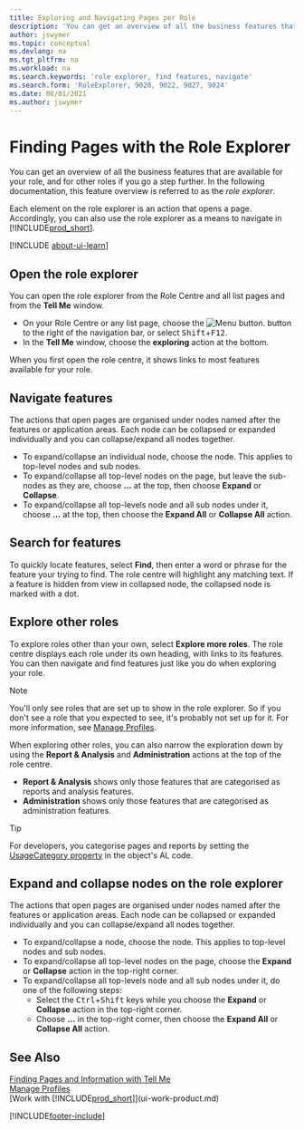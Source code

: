 ```yaml
---
title: Exploring and Navigating Pages per Role
description: 'You can get an overview of all the business features that are available for your role, and for other roles, with the Role Explorer.'
author: jswymer
ms.topic: conceptual
ms.devlang: na
ms.tgt_pltfrm: na
ms.workload: na
ms.search.keywords: 'role explorer, find features, navigate'
ms.search.form: 'RoleExplorer, 9020, 9022, 9027, 9024'
ms.date: 08/01/2021
ms.author: jswymer
---
```


# <a name="finding-pages-with-the-role-explorer"></a><a name="finding-pages-with-the-role-explorer"></a>Finding Pages with the Role Explorer

You can get an overview of all the business features that are available for your role, and for other roles if you go a step further. In the following documentation, this feature overview is referred to as the *role explorer*.

Each element on the role explorer is an action that opens a page. Accordingly, you can also use the role explorer as a means to navigate in [!INCLUDE[prod_short](includes/prod_short.md)].

[!INCLUDE [about-ui-learn](includes/about-ui-learn.md)]

## <a name="open-the-role-explorer"></a><a name="open-the-role-explorer"></a>Open the role explorer

You can open the role explorer from the Role Centre and all list pages and from the **Tell Me** window.

- On your Role Centre or any list page, choose the ![Menu button.](media/ui_menu_button.png "Menu button") button to the right of the navigation bar, or select <kbd>Shift</kbd>+<kbd>F12</kbd>.
- In the **Tell Me** window, choose the **exploring** action at the bottom.

When you first open the role centre, it shows links to most features available for your role.

## <a name="navigate-features"></a><a name="navigate-features"></a>Navigate features

The actions that open pages are organised under nodes named after the features or application areas. Each node can be collapsed or expanded individually and you can collapse/expand all nodes together.

- To expand/collapse an individual node, choose the node. This applies to top-level nodes and sub nodes.
- To expand/collapse all top-level nodes on the page, but leave the sub-nodes as they are, choose **...** at the top, then choose **Expand** or **Collapse**.
- To expand/collapse all top-levels node and all sub nodes under it, choose **...** at the top, then choose the **Expand All** or **Collapse All** action.

## <a name="search-for-features"></a><a name="search-for-features"></a>Search for features

To quickly locate features, select **Find**, then enter a word or phrase for the feature your trying to find. The role centre will highlight any matching text. If a feature is hidden from view in collapsed node, the collapsed node is marked with a dot. 

## <a name="explore-other-roles"></a><a name="explore-other-roles"></a>Explore other roles

To explore roles other than your own, select **Explore more roles**. The role centre displays each role under its own heading, with links to its features. You can then navigate and find features just like you do when exploring your role.

> [!NOTE]
> You'll only see roles that are set up to show in the role explorer. So if you don't see a role that you expected to see, it's probably not set up for it. For more information, see [Manage Profiles](admin-users-profiles-roles.md). 

When exploring other roles, you can also narrow the exploration down by using the **Report & Analysis** and **Administration** actions at the top of the role centre.

- **Report & Analysis** shows only those features that are categorised as reports and analysis features.
- **Administration** shows only those features that are categorised as administration features.

> [!TIP]
> For developers, you categorise pages and reports by setting the [UsageCategory property](/dynamics365/business-central/dev-itpro/developer/properties/devenv-usagecategory-property) in the object's AL code.
<!--
 
## <a name="role-explorer-actions"></a><a name="role-explorer-actions"></a>Role explorer actions

There a several actions along the top of the role explorer to help you locate features of your role and other roles.

|Action|Description|
|------|------|
|**All**|Shows all features that are related to the role.|
|**Find**|Lets you enter a word or phrase to quickly locate feature names that match.|
|**Explore more roles**|All business features that are available for all roles including your own. When exploring all roles, the other actions work the same way, except for all roles shown. **NOTE:** You will only see roles that are set up to show in role explorer. For more information, see [Manage Profiles](admin-users-profiles-roles.md).  |
|**Report & Analysis**|This action Shows only those features that are categorized as reports and analysis features.|
|**Administration**|Shows only those features that are categorized as administration features.|



<!--
Choose the **Find** action at the top of the role explorer to quickly locate feature names that contain a certain term.

Choose the **Explore more roles** action at the top of the role explorer to get an overview of all business features that are available for all roles including your own.

> [!NOTE]
> Only Role Center actions for profiles where the **Show in Role Explorer** check box is selected will appear on the extended version of the role explorer (shown with the **Explore more roles** action). For more information, see [Manage Profiles](admin-users-profiles-roles.md).
-->

## <a name="expand-and-collapse-nodes-on-the-role-explorer"></a><a name="expand-and-collapse-nodes-on-the-role-explorer"></a>Expand and collapse nodes on the role explorer

The actions that open pages are organised under nodes named after the features or application areas. Each node can be collapsed or expanded individually and you can collapse/expand all nodes together.

- To expand/collapse a node, choose the node. This applies to top-level nodes and sub nodes.
- To expand/collapse all top-level nodes on the page, choose the **Expand** or **Collapse** action in the top-right corner.
- To expand/collapse all top-levels node and all sub nodes under it, do one of the following steps:
  - Select the <kbd>Ctrl</kbd>+<kbd>Shift</kbd> keys while you choose the **Expand** or **Collapse** action in the top-right corner.
  - Choose **...** in the top-right corner, then choose the **Expand All** or **Collapse All** action.

## <a name="see-also"></a><a name="see-also"></a>See Also
[Finding Pages and Information with Tell Me](ui-search.md)  
[Manage Profiles](admin-users-profiles-roles.md)  
[Work with [!INCLUDE[prod_short](includes/prod_short.md)]](ui-work-product.md)  

[!INCLUDE[footer-include](includes/footer-banner.md)]
